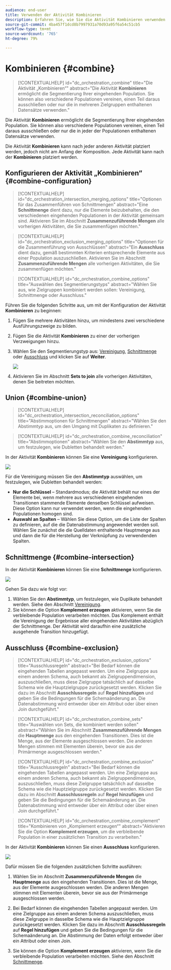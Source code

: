 ```yaml
---
audience: end-user
title: Verwenden der Aktivität Kombinieren
description: Erfahren Sie, wie Sie die Aktivität Kombinieren verwenden.
source-git-commit: 4ba457f1dcd8b7997931a70d93a95f6a54c51cb5
workflow-type: tm+mt
source-wordcount: '765'
ht-degree: 79%

---
```



# Kombinieren {#combine}

>[!CONTEXTUALHELP]
>id="dc_orchestration_combine"
>title="Die Aktivität „Kombinieren“"
>abstract="Die Aktivität **Kombinieren** ermöglicht die Segmentierung Ihrer eingehenden Population. Sie können also verschiedene Populationen vereinen, einen Teil daraus ausschließen oder nur die in mehreren Zielgruppen enthaltenen Datensätze verwenden."

Die Aktivität **Kombinieren** ermöglicht die Segmentierung Ihrer eingehenden Population. Sie können also verschiedene Populationen vereinen, einen Teil daraus ausschließen oder nur die in jeder der Populationen enthaltenen Datensätze verwenden.

Die Aktivität **Kombinieren** kann nach jeder anderen Aktivität platziert werden, jedoch nicht am Anfang der Komposition. Jede Aktivität kann nach der **Kombinieren** platziert werden.

## Konfigurieren der Aktivität „Kombinieren“ {#combine-configuration}

>[!CONTEXTUALHELP]
>id="dc_orchestration_intersection_merging_options"
>title="Optionen für das Zusammenführen von Schnittmengen"
>abstract="Eine **Schnittmenge** dient dazu, nur die Elemente beizubehalten, die den verschiedenen eingehenden Populationen in der Aktivität gemeinsam sind. Aktivieren Sie im Abschnitt **Zusammenzuführende Mengen** alle vorherigen Aktivitäten, die Sie zusammenfügen möchten."

>[!CONTEXTUALHELP]
>id="dc_orchestration_exclusion_merging_options"
>title="Optionen für die Zusammenführung von Ausschlüssen"
>abstract="Ein **Ausschluss** dient dazu, gemäß bestimmten Kriterien entsprechende Elemente aus einer Population auszuschließen. Aktivieren Sie im Abschnitt **Zusammenzuführende Mengen** alle vorherigen Aktivitäten, die Sie zusammenfügen möchten."

>[!CONTEXTUALHELP]
>id="dc_orchestration_combine_options"
>title="Auswählen des Segmentierungstyps"
>abstract="Wählen Sie aus, wie Zielgruppen kombiniert werden sollen: Vereinigung, Schnittmenge oder Ausschluss."

Führen Sie die folgenden Schritte aus, um mit der Konfiguration der Aktivität **Kombinieren** zu beginnen:

1. Fügen Sie mehrere Aktivitäten hinzu, um mindestens zwei verschiedene Ausführungszweige zu bilden.

1. Fügen Sie die Aktivität **Kombinieren** zu einer der vorherigen Verzweigungen hinzu.

1. Wählen Sie den Segmentierungstyp aus: [Vereinigung](#union), [Schnittmenge](#intersection) oder [Ausschluss](#exclusion) und klicken Sie auf **Weiter**.

   ![](../assets/combine.png)

1. Aktivieren Sie im Abschnitt **Sets to join** alle vorherigen Aktivitäten, denen Sie beitreten möchten.

## Union {#combine-union}

>[!CONTEXTUALHELP]
>id="dc_orchestration_intersection_reconciliation_options"
>title="Abstimmoptionen für Schnittmengen"
>abstract="Wählen Sie den Abstimmtyp aus, um den Umgang mit Duplikaten zu definieren."

>[!CONTEXTUALHELP]
>id="dc_orchestration_combine_reconciliation"
>title="Abstimmoptionen"
>abstract="Wählen Sie den **Abstimmtyp** aus, um festzulegen, wie Dubletten behandelt werden."

In der Aktivität **Kombinieren** können Sie eine **Vereinigung** konfigurieren.

![](../assets/combine-union.png)

Für die Vereinigung müssen Sie den **Abstimmtyp** auswählen, um festzulegen, wie Dubletten behandelt werden:

* **Nur die Schlüssel** – Standardmodus; die Aktivität behält nur eines der Elemente bei, wenn mehrere aus verschiedenen eingehenden Transitionen stammende Elemente denselben Schlüssel aufweisen. Diese Option kann nur verwendet werden, wenn die eingehenden Populationen homogen sind.
* **Auswahl an Spalten** – Wählen Sie diese Option, um die Liste der Spalten zu definieren, auf die die Datenabstimmung angewendet werden soll. Wählen Sie zunächst die die Quelldaten enthaltende Hauptmenge aus und dann die für die Herstellung der Verknüpfung zu verwendenden Spalten.

## Schnittmenge {#combine-intersection}

In der Aktivität **Kombinieren** können Sie eine **Schnittmenge** konfigurieren.

![](../assets/combine-intersection.png)

Gehen Sie dazu wie folgt vor:

1. Wählen Sie den **Abstimmtyp**, um festzulegen, wie Duplikate behandelt werden. Siehe den Abschnitt [Vereinigung](#union).
1. Sie können die Option **Komplement erzeugen** aktivieren, wenn Sie die verbleibende Population verarbeiten möchten. Das Komplement enthält die Vereinigung der Ergebnisse aller eingehenden Aktivitäten abzüglich der Schnittmenge. Der Aktivität wird daraufhin eine zusätzliche ausgehende Transition hinzugefügt.

## Ausschluss {#combine-exclusion}

>[!CONTEXTUALHELP]
>id="dc_orchestration_exclusion_options"
>title="Ausschlussregeln"
>abstract="Bei Bedarf können die eingehenden Tabellen angepasst werden. Um eine Zielgruppe aus einem anderen Schema, auch bekannt als Zielgruppendimension, auszuschließen, muss diese Zielgruppe tatsächlich auf dasselbe Schema wie die Hauptzielgruppe zurückgesetzt werden. Klicken Sie dazu im Abschnitt **Ausschlussregeln** auf **Regel hinzufügen** und geben Sie die Bedingungen für die Schemaänderung an. Die Datenabstimmung wird entweder über ein Attribut oder über einen Join durchgeführt."

>[!CONTEXTUALHELP]
>id="dc_orchestration_combine_sets"
>title="Auswählen von Sets, die kombiniert werden sollen"
>abstract="Wählen Sie im Abschnitt **Zusammenzuführende Mengen** die **Hauptmenge** aus den eingehenden Transitionen. Dies ist die Menge, aus der Elemente ausgeschlossen werden. Die anderen Mengen stimmen mit Elementen überein, bevor sie aus der Primärmenge ausgeschlossen werden."

>[!CONTEXTUALHELP]
>id="dc_orchestration_combine_exclusion"
>title="Ausschlussregeln"
>abstract="Bei Bedarf können die eingehenden Tabellen angepasst werden. Um eine Zielgruppe aus einem anderen Schema, auch bekannt als Zielgruppendimension, auszuschließen, muss diese Zielgruppe tatsächlich auf dasselbe Schema wie die Hauptzielgruppe zurückgesetzt werden. Klicken Sie dazu im Abschnitt **Ausschlussregeln** auf **Regel hinzufügen** und geben Sie die Bedingungen für die Schemaänderung an. Die Datenabstimmung wird entweder über ein Attribut oder über einen Join durchgeführt."

>[!CONTEXTUALHELP]
>id="dc_orchestration_combine_complement"
>title="Kombinieren von „Komplement erzeugen“"
>abstract="Aktivieren Sie die Option **Komplement erzeugen**, um die verbleibende Population in einer zusätzlichen Transition zu verarbeiten."

In der Aktivität **Kombinieren** können Sie einen **Ausschluss** konfigurieren.

![](../assets/combine-exclusion.png)

Dafür müssen Sie die folgenden zusätzlichen Schritte ausführen:

1. Wählen Sie im Abschnitt **Zusammenzuführende Mengen** die **Hauptmenge** aus den eingehenden Transitionen. Dies ist die Menge, aus der Elemente ausgeschlossen werden. Die anderen Mengen stimmen mit Elementen überein, bevor sie aus der Primärmenge ausgeschlossen werden.

1. Bei Bedarf können die eingehenden Tabellen angepasst werden. Um eine Zielgruppe aus einem anderen Schema auszuschließen, muss diese Zielgruppe in dasselbe Schema wie die Hauptzielgruppe zurückgesetzt werden. Klicken Sie dazu im Abschnitt **Ausschlussregeln** auf **Regel hinzufügen** und geben Sie die Bedingungen für die Schemaänderung an. Die Abstimmung der Daten erfolgt entweder über ein Attribut oder einen Join. <!-- pas compris-->
1. Sie können die Option **Komplement erzeugen** aktivieren, wenn Sie die verbleibende Population verarbeiten möchten. Siehe den Abschnitt [Schnittmenge](#intersection).

<!--
## Examples{#combine-examples}

In the following example, we are using a **Combine** activity and we add a **union** to retrieves all the profiles of the two queries: persons between 18 and 27 years old and persons between 34 and 40 years old.

![](../assets/workflow-union-example.png)

The following example shows the **intersection** between two query activities. It is being used here to retrieve profiles who are between 18 to 27 years old and whose email address has been provided.

![](../assets/workflow-intersection-example.png)

The following **exclusion** example shows two queries configured to filter profiles who are between 18 and 27 years old and have an Adobe email domain. The profiles with an Adobe email domain are then excluded from the first set. 

![](../assets/workflow-exclusion-example.png)
-->
